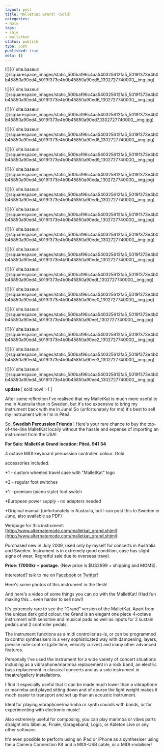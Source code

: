 ```yaml
---
layout: post
title: MalletKat Grand! (Sold)
categories:
- Note
tags:
- sale
- malletkat
status: publish
type: post
published: true
meta: {}
---
```


![]({{ site.baseurl }}/squarespace_images/static_500baf96c4aa540325612fa5_5019f373e4b0b45850a90ed4_5019f373e4b0b45850a90ed5_1302727740000__img.jpg)
  

  
   
![]({{ site.baseurl }}/squarespace_images/static_500baf96c4aa540325612fa5_5019f373e4b0b45850a90ed4_5019f373e4b0b45850a90ed6_1302727740000__img.jpg)
  

  
   
![]({{ site.baseurl }}/squarespace_images/static_500baf96c4aa540325612fa5_5019f373e4b0b45850a90ed4_5019f373e4b0b45850a90ed7_1302727740000__img.jpg)
  

  
   
![]({{ site.baseurl }}/squarespace_images/static_500baf96c4aa540325612fa5_5019f373e4b0b45850a90ed4_5019f373e4b0b45850a90ed8_1302727740000__img.jpg)
  

  
   
![]({{ site.baseurl }}/squarespace_images/static_500baf96c4aa540325612fa5_5019f373e4b0b45850a90ed4_5019f373e4b0b45850a90ed9_1302727740000__img.jpg)
  

  
   
![]({{ site.baseurl }}/squarespace_images/static_500baf96c4aa540325612fa5_5019f373e4b0b45850a90ed4_5019f373e4b0b45850a90eda_1302727740000__img.jpg)
  

  
   
![]({{ site.baseurl }}/squarespace_images/static_500baf96c4aa540325612fa5_5019f373e4b0b45850a90ed4_5019f373e4b0b45850a90edb_1302727740000__img.jpg)
  

  
   
![]({{ site.baseurl }}/squarespace_images/static_500baf96c4aa540325612fa5_5019f373e4b0b45850a90ed4_5019f373e4b0b45850a90edc_1302727740000__img.jpg)
  

  
   
![]({{ site.baseurl }}/squarespace_images/static_500baf96c4aa540325612fa5_5019f373e4b0b45850a90ed4_5019f373e4b0b45850a90edd_1302727740000__img.jpg)
  

  
   
![]({{ site.baseurl }}/squarespace_images/static_500baf96c4aa540325612fa5_5019f373e4b0b45850a90ed4_5019f373e4b0b45850a90ede_1302727740000__img.jpg)
  

  
   
![]({{ site.baseurl }}/squarespace_images/static_500baf96c4aa540325612fa5_5019f373e4b0b45850a90ed4_5019f373e4b0b45850a90edf_1302727740000__img.jpg)
  

  
   
![]({{ site.baseurl }}/squarespace_images/static_500baf96c4aa540325612fa5_5019f373e4b0b45850a90ed4_5019f373e4b0b45850a90ee0_1302727740000__img.jpg)
  

  
   
![]({{ site.baseurl }}/squarespace_images/static_500baf96c4aa540325612fa5_5019f373e4b0b45850a90ed4_5019f373e4b0b45850a90ee1_1302727740000__img.jpg)
  

  
   
![]({{ site.baseurl }}/squarespace_images/static_500baf96c4aa540325612fa5_5019f373e4b0b45850a90ed4_5019f373e4b0b45850a90ee2_1302727740000__img.jpg)
  

  
   
![]({{ site.baseurl }}/squarespace_images/static_500baf96c4aa540325612fa5_5019f373e4b0b45850a90ed4_5019f373e4b0b45850a90ee3_1302727740000__img.jpg)
  

  
   
![]({{ site.baseurl }}/squarespace_images/static_500baf96c4aa540325612fa5_5019f373e4b0b45850a90ed4_5019f373e4b0b45850a90ee4_1302727740000__img.jpg)

**update** [ sold now! :-) ]

After some reflection I've realised that my MalletKat is much more useful to me in Australia than in Sweden, but it's too expensive to bring my instrument back with me in June! So (unfortunately for me) it's best to sell my instrument while I'm in Piteå.

So, 
**Swedish Percussion Friends**
! Here's your rare chance to buy the top-of-the-line MalletKat locally without the hassle and expense of importing an instrument from the USA!

**For Sale:
MalletKat Grand**
**location: Piteå, 941 34**

4 octave MIDI keyboard percussion controller.
colour: Gold 

accessories included:

*1 - custom wheeled travel case with "MalletKat" logo


*2 - regular foot switches


*1 - premium (piano style) foot switch


*European power supply - no adapters needed


*Original manual (unfortunately in Australia, but I can post this to Sweden in June, also available as PDF)

Webpage for this instrument: 
[http://www.alternatemode.com/malletkat_grand.shtml](http://www.alternatemode.com/malletkat_grand.shtml)

Purchased new in July 2009, used only by myself for concerts in Australia and Sweden.
Instrument is in extremely good condition, case has slight signs of wear.
Regretful sale due to overseas travel.

**Price: 17000kr + postage.**
(New price is $US2999 + shipping and MOMS).

interested? talk to me on 
[Facebook](http://www.facebook.com/profile.php?id=633476018) or 
[Twitter](http://twitter.com/#!/cpmpercussion)!

Here's some photos of this instrument in the flesh!

And here's a video of some things you can do with the MalletKat! (Had fun making this... even harder to sell now!)

It's extremely rare to see the "Grand" version of the MalletKat. Apart from the unique dark gold colour, the Grand is an elegant one piece 4-octave instrument with sensitive and musical pads as well as inputs for 2 sustain pedals and 2 controller pedals.

The instrument functions as a midi controller as-is, or can be programmed to control synthesisers in a very sophisticated way with dampening, layers, precise note control (gate time, velocity curves) and many other advanced features.

Personally I've used the instrument for a wide variety of concert situations including as a vibraphone/marimba replacement in a rock band, an electric bass replacement in classical concerts and as a solo instrument in theatre/gallery installations. 

I find it especially useful that it can be made much lower than a vibraphone or marimba and played sitting down and of course the light weight makes it much easier to transport and set up than an acoustic instrument.

Ideal for playing vibraphone/marimba or synth sounds with bands, or for experimenting with electronic music!

Also extremely useful for composing, you can play marimba or vibes parts straight into Sibelius, Finale, Garageband, Logic, or Ableton Live or any other software.

It's even possible to perform using an iPad or iPhone as a synthesiser using the a Camera Connection Kit and a MIDI-USB cable, or a MIDI-mobiliser!
